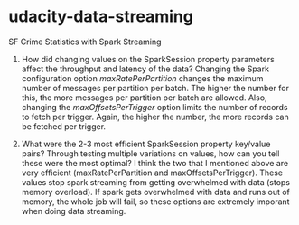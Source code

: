 # udacity-data-streaming
SF Crime Statistics with Spark Streaming

1. How did changing values on the SparkSession property parameters affect the throughput and latency of the data?
Changing the Spark configuration option *maxRatePerPartition* changes the maximum number of messages per partition per batch. The higher the number for this, the more messages per partition per batch are allowed. Also, changing the *maxOffsetsPerTrigger* option limits the number of records to fetch per trigger. Again, the higher the number, the more records can be fetched per trigger. 

2. What were the 2-3 most efficient SparkSession property key/value pairs? Through testing multiple variations on values, how can you tell these were the most optimal?
I think the two that I mentioned above are very efficient (maxRatePerPartition and maxOffsetsPerTrigger). These values stop spark streaming from getting overwhelmed with data (stops memory overload). If spark gets overwhelmed with data and runs out of memory, the whole job will fail, so these options are extremely imporant when doing data streaming. 
